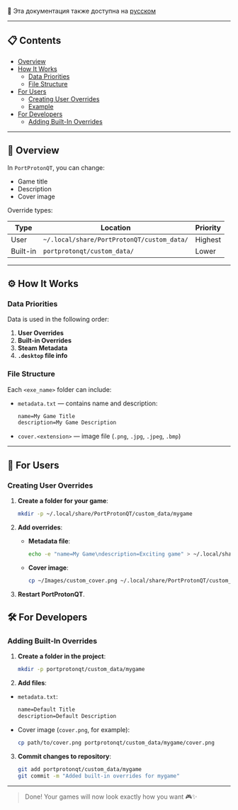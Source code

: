 📘  Эта документация также доступна на [русском](README.ru.md)

---

## 📋 Contents
- [Overview](#overview)
- [How It Works](#how-it-works)
  - [Data Priorities](#data-priorities)
  - [File Structure](#file-structure)
- [For Users](#for-users)
  - [Creating User Overrides](#creating-user-overrides)
  - [Example](#example)
- [For Developers](#for-developers)
  - [Adding Built-In Overrides](#adding-built-in-overrides)

---

## 📖 Overview

In `PortProtonQT`, you can change:

- Game title
- Description
- Cover image

Override types:

| Type            | Location                                        | Priority |
|-----------------|--------------------------------------------------|----------|
| User            | `~/.local/share/PortProtonQT/custom_data/`       | Highest  |
| Built-in        | `portprotonqt/custom_data/`                      | Lower    |

---

## ⚙️ How It Works

### Data Priorities

Data is used in the following order:

1. **User Overrides**
2. **Built-in Overrides**
3. **Steam Metadata**
4. **`.desktop` file info**

### File Structure

Each `<exe_name>` folder can include:

- `metadata.txt` — contains name and description:
  ```txt
  name=My Game Title
  description=My Game Description
  ```
- `cover.<extension>` — image file (`.png`, `.jpg`, `.jpeg`, `.bmp`)

---

## 👤 For Users

### Creating User Overrides

1. **Create a folder for your game**:
   ```bash
   mkdir -p ~/.local/share/PortProtonQT/custom_data/mygame
   ```

2. **Add overrides**:
   - **Metadata file**:
     ```bash
     echo -e "name=My Game\ndescription=Exciting game" > ~/.local/share/PortProtonQT/custom_data/mygame/metadata.txt
     ```
   - **Cover image**:
     ```bash
     cp ~/Images/custom_cover.png ~/.local/share/PortProtonQT/custom_data/mygame/cover.png
     ```

3. **Restart PortProtonQT**.

## 🛠 For Developers

### Adding Built-In Overrides

1. **Create a folder in the project**:
   ```bash
   mkdir -p portprotonqt/custom_data/mygame
   ```

2. **Add files**:

- `metadata.txt`:
  ```txt
  name=Default Title
  description=Default Description
  ```

- Cover image (`cover.png`, for example):
  ```bash
  cp path/to/cover.png portprotonqt/custom_data/mygame/cover.png
  ```

3. **Commit changes to repository**:
   ```bash
   git add portprotonqt/custom_data/mygame
   git commit -m "Added built-in overrides for mygame"
   ```

---

> Done! Your games will now look exactly how you want 🎮✨
